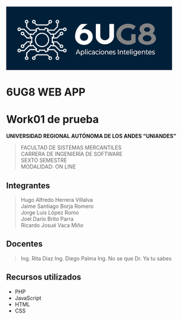 ![6UG8](assets/images/logo6UG8.jpg)
# 6UG8 WEB APP

# Work01 de prueba

**UNIVERSIDAD REGIONAL AUTÓNOMA DE LOS ANDES 
“UNIANDES”** <br>
>FACULTAD DE SISTEMAS MERCANTILES <br>
CARRERA DE INGENIERÍA DE SOFTWARE <br>
SEXTO SEMESTRE <br>
MODALIDAD: ON LINE

## Integrantes
>Hugo Alfredo Herrera Villalva <br>
Jaime Santiago Borja Romero <br>
Jorge Luis López Romo <br>
Joel Darío Brito Parra <br>
Ricardo Josué Vaca Miño <br>

## Docentes
>Ing. Rita Diaz
Ing. Diego Palma
Ing. No se que
Dr. Ya tu sabes
## Recursos utilizados

- PHP
- JavaScript
- HTML
- CSS
